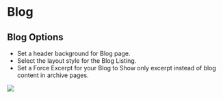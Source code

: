 # Blog

## Blog Options

* Set a header background for Blog page.
* Select the layout style for the Blog Listing.
* Set a Force Excerpt for your Blog to Show only excerpt instead of blog content in archive pages.

![](http://transvelo.github.io/bethlehem/docs/images/theme-options-blog.png)
